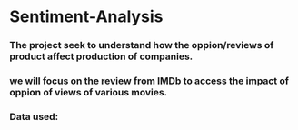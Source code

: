 # Sentiment-Analysis
### The project seek to understand how the oppion/reviews of product affect production of companies.
### we will focus on the review from IMDb to access the impact of oppion of views of various movies.
### Data used: 
